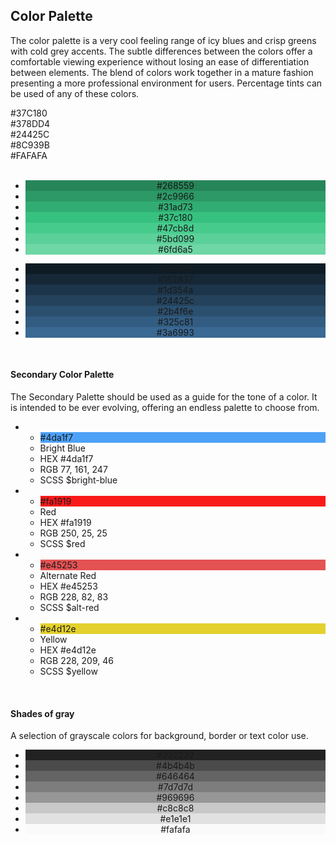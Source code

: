 ## Color Palette

The color palette is a very cool feeling range of icy blues and crisp greens with
cold grey accents. The subtle differences between the colors offer a comfortable
viewing experience without losing an ease of differentiation between elements.
The blend of colors work together in a mature fashion presenting a more
professional environment for users. Percentage tints can be used of any of these colors.

<div class="color green">#37C180</div>
<div class="color blue">#378DD4</div>
<div class="color dark-blue">#24425C</div>
<div class="color grey">#8C939B</div>
<div class="color highlight">#FAFAFA</div>
<br/>

<div style="text-align:center;">
  <div class="palette">
    <ul class="line">
      <li style="background-color:#268559;">
        <a>#268559</a>
      </li><li style="background-color:#2c9966;">
        <a>#2c9966</a>
      </li><li style="background-color:#31ad73;">
        <a>#31ad73</a>
      </li><li style="background-color:#37c180;">
        <a>#37c180</a>
      </li><li style="background-color:#47cb8d;">
        <a class="dark">#47cb8d</a>
      </li><li style="background-color:#5bd099;">
        <a class="dark">#5bd099</a>
      </li><li style="background-color:#6fd6a5;">
        <a class="dark">#6fd6a5</a>
      </li>										
    </ul>
  </div>
</div>

<div style="text-align:center;">
  <div class="palette">
    <ul class="line">
      <li style="background-color:#0e1b25;">
        <a>#0e1b25</a>
      </li><li style="background-color:#162837;">
        <a>#162837</a>
      </li>
      <li style="background-color:#1d354a;">
        <a>#1d354a</a>
      </li>
      <li style="background-color:#24425c;">
        <a>#24425c</a>
      </li>
      <li style="background-color:#2b4f6e;">
        <a>#2b4f6e</a>
      </li>
      <li style="background-color:#325c81;">
        <a>#325c81</a>
      </li>
      <li style="background-color:#3a6993;">
        <a>#3a6993</a>
      </li>										
    </ul>
  </div>
</div>
<br/>

#### Secondary Color Palette

The Secondary Palette should be used as a guide for the tone of a color. It is intended to be ever evolving, offering an
endless palette to choose from.

<div class="palette">
  <ul class="table">
    <li>
        <ul>
          <li style="background-color:#4da1f7;">
            <a>#4da1f7</a>
          </li>
          <li>
            <span>Bright Blue</span>
          </li>
          <li>
            <span>
              <span>HEX</span>
              <span>#4da1f7</span>
            </span>
          </li>
          <li>
            <span>
              <span>RGB</span>
              <span>77, 161, 247</span>
            </span>
          </li>
          <li>
            <span>
              <span>SCSS</span>
              <span class="nocase">$bright-blue</span>
            </span>
          </li>
        </ul>
    </li>    
    <li>
        <ul>
          <li style="background-color:#fa1919;">
            <a>#fa1919</a>
          </li>
          <li>
            <span>Red</span>
          </li>
          <li>
            <span>
              <span>HEX</span>
              <span>#fa1919</span>
            </span>
          </li>
          <li>
            <span>
              <span>RGB</span>
              <span>250, 25, 25</span>
            </span>
          </li>
          <li>
            <span>
              <span>SCSS</span>
              <span class="nocase">$red</span>
            </span>
          </li>
        </ul>
      </li>    
      <li>
        <ul>
          <li style="background-color:#e45253;">
            <a>#e45253</a>
          </li>
          <li>
            <span>Alternate Red</span>
          </li>
          <li>
            <span>
              <span>HEX</span>
              <span>#e45253</span>
            </span>
          </li>
          <li>
            <span>
              <span>RGB</span>
              <span>228, 82, 83</span>
            </span>
          </li>
          <li>
            <span>
              <span>SCSS</span>
              <span class="nocase">$alt-red</span>
            </span>
          </li>
        </ul>
      </li>    
      <li>
        <ul>
          <li style="background-color:#e4d12e;">
            <a>#e4d12e</a>
          </li>
          <li>
            <span>Yellow</span>
          </li>
          <li>
            <span>
              <span>HEX</span>
              <span>#e4d12e</span>
            </span>
          </li>
          <li>
            <span>
              <span>RGB</span>
              <span>228, 209, 46</span>
            </span>
          </li>
          <li>
            <span>
              <span>SCSS</span>
              <span class="nocase">$yellow</span>
            </span>
          </li>
        </ul>
    </li>
  </ul>
</div>
<br/>

#### Shades of gray

A selection of grayscale colors for background, border or text color use.

<div style="text-align:center;">
  <div class="palette">
    <ul class="line">
      <li style="background-color:#222222;">
        <a>#222222</a>
      </li>
      <li style="background-color:#4b4b4b;">
        <a>#4b4b4b</a>
      </li>
      <li style="background-color:#646464;">
        <a>#646464</a>
      </li>
      <li style="background-color:#7d7d7d;">
        <a>#7d7d7d</a>
      </li>
      <li style="background-color:#969696;">
        <a class="dark">#969696</a>
      </li>
      <li style="background-color:#c8c8c8;">
        <a class="dark">#c8c8c8</a>
      </li>
      <li style="background-color:#e1e1e1;">
        <a class="dark">#e1e1e1</a>
      </li>      
      <li style="background-color:#fafafa;">
        <a class="dark">#fafafa</a>
      </li>										
    </ul>
  </div>
</div>
<br/>

<!--
#### Notification and Alert Palette

A selection of grayscale colors for background, border or text color use.
-->
